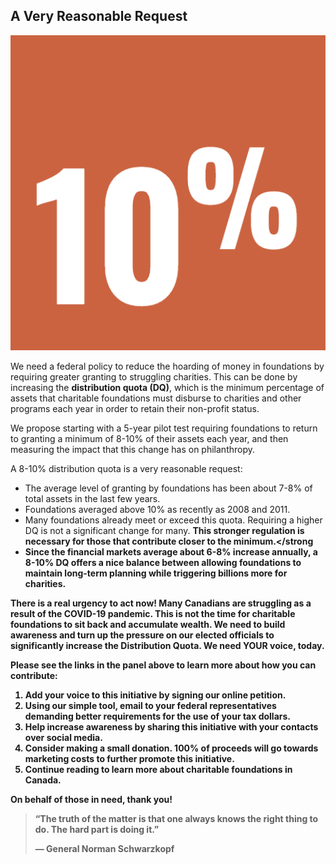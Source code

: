 ## A Very Reasonable Request

<div class="paragraph--10pct">
<img src="/assets/img/10pct.png" class="image--10pct">
<p>We need a federal policy to reduce the hoarding of money in foundations by requiring greater granting to struggling charities. This can be done by increasing the <strong>distribution quota (DQ)</strong>, which is the minimum percentage of assets that charitable foundations must disburse to charities and other programs each year in order to retain their non-profit status.</p>
</div>

We propose starting with a 5-year pilot test requiring foundations to return to granting a minimum of 8-10% of their assets each year, and then measuring the impact that this change has on philanthropy. 

A 8-10% distribution quota is a very reasonable request:
 
* The average level of granting by foundations has been about 7-8% of total assets in the last few years.
* Foundations averaged above 10% as recently as 2008 and 2011. 
* Many foundations already meet or exceed this quota. Requiring a higher DQ is not a significant change for many. <strong>This stronger regulation is necessary for those that contribute closer to the minimum.</strong
* Since the financial markets average about 6-8% increase annually, a 8-10% DQ offers a nice balance between allowing foundations to maintain long-term planning while triggering billions more for charities.

There is a real urgency to act now! Many Canadians are struggling as a result of the COVID-19 pandemic. This is not the time for charitable foundations to sit back and accumulate wealth. We need to build awareness and turn up the pressure on our elected officials to significantly increase the Distribution Quota. We need **YOUR** voice, today. 

Please see the links in the panel above to learn more about how you can contribute:

1. Add your voice to this initiative by <modal-link name="petition-modal">signing our online petition</modal-link>.
2. Using our simple tool, <modal-link name="representatives-modal">email to your federal representatives</modal-link> demanding better requirements for the use of your tax dollars.
3. Help increase awareness by <modal-link name="social-modal">sharing this initiative</modal-link> with your contacts over social media.
4. Consider <modal-link name="donation-modal">making a small donation</modal-link>. 100% of proceeds will go towards marketing costs to further promote this initiative.
5. Continue reading to learn more about charitable foundations in Canada.

On behalf of those in need, thank you!

> “The truth of the matter is that one always knows the right thing to do. 
The hard part is doing it.”
> 
>— General Norman Schwarzkopf